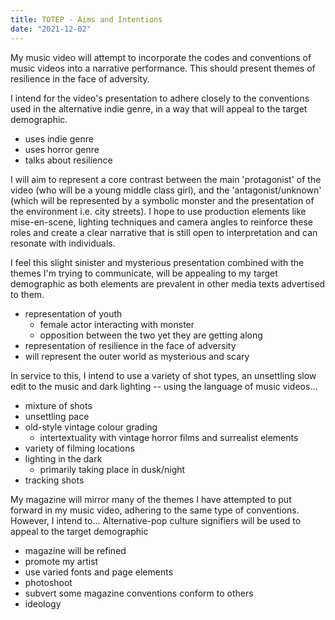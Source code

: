 ```yaml
---
title: TOTEP - Aims and Intentions
date: "2021-12-02"
---
```

My music video will attempt to incorporate the codes and conventions of music videos into a narrative performance. This should present themes of resilience in the face of adversity.

I intend for the video's presentation to adhere closely to the conventions used in the alternative indie genre, in a way that will appeal to the target demographic.
- uses indie genre
- uses horror genre
- talks about resilience

I will aim to represent a core contrast between the main 'protagonist' of the video (who will be a young middle class girl), and the 'antagonist/unknown' (which will be represented by a symbolic monster and the presentation of the environment i.e. city streets). I hope to use production elements like mise-en-scene, lighting techniques and camera angles to reinforce these roles and create a clear narrative that is still open to interpretation and can resonate with individuals.

I feel this slight sinister and mysterious presentation combined with the themes I'm trying to communicate, will be appealing to my target demographic as both elements are prevalent in other media texts advertised to them.

- representation of youth
	- female actor interacting with monster
	- opposition between the two yet they are getting along
- representation of resilience in the face of adversity
- will represent the outer world as mysterious and scary

In service to this, I intend to use a variety of shot types, an unsettling slow edit to the music and dark lighting -- using the language of music videos...
- mixture of shots
- unsettling pace
- old-style vintage colour grading
	- intertextuality with vintage horror films and surrealist elements
- variety of filming locations
- lighting in the dark
	- primarily taking place in dusk/night
- tracking shots

My magazine will mirror many of the themes I have attempted to put forward in my music video, adhering to the same type of conventions. However, I intend to...  Alternative-pop culture signifiers will be used to appeal to the target demographic


- magazine will be refined
- promote my artist
- use varied fonts and page elements
- photoshoot
- subvert some magazine conventions conform to others
- ideology